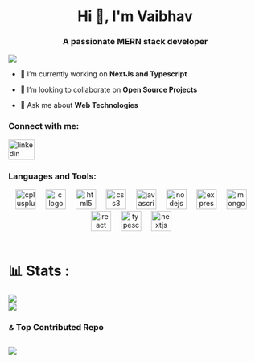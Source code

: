 <h1 align="center">Hi 👋, I'm Vaibhav</h1>
<h3 align="center">A passionate MERN stack developer</h3>

[![](https://visitcount.itsvg.in/api?id=vaibhavgarg25&icon=0&color=0)](https://visitcount.itsvg.in)

- 🔭 I’m currently working on **NextJs and Typescript**

- 👯 I’m looking to collaborate on **Open Source Projects**

- 💬 Ask me about **Web Technologies**

<h3 align="left">Connect with me:</h3>
<p align="left">
<div align="left">
  <a href="https://www.linkedin.com/in/vaibhav-garg-0b778a2a2" target="_blank">
    <img src="https://raw.githubusercontent.com/maurodesouza/profile-readme-generator/master/src/assets/icons/social/linkedin/default.svg" width="52" height="40" alt="linkedin logo"  />
  </a>
</div>

<h3 align="left">Languages and Tools:</h3>
<div align="center">
  <img src="https://cdn.jsdelivr.net/gh/devicons/devicon/icons/cplusplus/cplusplus-original.svg" height="40" alt="cplusplus logo"  />
  <img width="12" />
  <img src="https://cdn.jsdelivr.net/gh/devicons/devicon/icons/c/c-original.svg" height="40" alt="c logo"  />
  <img width="12" />
  <img src="https://cdn.jsdelivr.net/gh/devicons/devicon/icons/html5/html5-original.svg" height="40" alt="html5 logo"  />
  <img width="12" />
  <img src="https://cdn.jsdelivr.net/gh/devicons/devicon/icons/css3/css3-original.svg" height="40" alt="css3 logo"  />
  <img width="12" />
  <img src="https://cdn.jsdelivr.net/gh/devicons/devicon/icons/javascript/javascript-original.svg" height="40" alt="javascript logo"  />
  <img width="12" />
  <img src="https://cdn.jsdelivr.net/gh/devicons/devicon/icons/nodejs/nodejs-original.svg" height="40" alt="nodejs logo"  />
  <img width="12" />
  <img src="https://skillicons.dev/icons?i=express" height="40" alt="express logo"  />
  <img width="12" />
  <img src="https://cdn.jsdelivr.net/gh/devicons/devicon/icons/mongodb/mongodb-original.svg" height="40" alt="mongodb logo"  />
  <img width="12" />
  <img src="https://cdn.jsdelivr.net/gh/devicons/devicon/icons/react/react-original.svg" height="40" alt="react logo"  />
  <img width="12" />
  <img src="https://cdn.jsdelivr.net/gh/devicons/devicon/icons/typescript/typescript-original.svg" height="40" alt="typescript logo"  />
  <img width="12" />
  <img src="https://skillicons.dev/icons?i=nextjs" height="40" alt="nextjs logo"  />
  <img width="12" />
</div>

<br>

# 📊 Stats :

![](https://github-readme-stats.vercel.app/api?username=vaibhavgarg25&theme=great-gatsby&hide_border=false&include_all_commits=false&count_private=false)<br/>
![](https://github-readme-streak-stats.herokuapp.com/?user=vaibhavgarg25&theme=great-gatsby&hide_border=false)<br/>
### 🔝 Top Contributed Repo
![](https://github-contributor-stats.vercel.app/api?username=vaibhavgarg25&limit=5&theme=dark&combine_all_yearly_contributions=true)
---


